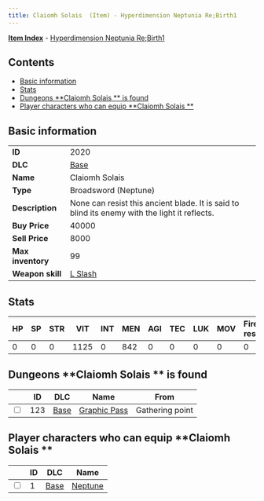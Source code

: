 ```yaml
---
title: Claiomh Solais  (Item) - Hyperdimension Neptunia Re;Birth1
---
```


[**Item Index**](/neptunia/rb1/item/index.html) - [Hyperdimension Neptunia Re;Birth1](/neptunia/rb1)

## Contents

- [Basic information](#basic-information)
- [Stats](#stats)
- [Dungeons **Claiomh Solais ** is found](#dungeons-claiomh-solais-is-found)
- [Player characters who can equip **Claiomh Solais **](#player-characters-who-can-equip-claiomh-solais)

## Basic information

|   |   |
| -- | -- |
| **ID** | 2020 |
| **DLC** | [Base](/neptunia/rb1/dlc/1-base.html) |
| **Name** | Claiomh Solais  |
| **Type** | Broadsword (Neptune) |
| **Description** | None can resist this ancient blade. It is said to blind its enemy with the light it reflects. |
| **Buy Price** | 40000 |
| **Sell Price** | 8000 |
| **Max inventory** | 99 |
| **Weapon skill** | [L Slash](/neptunia/rb1/skill/1-3-l-slash.html) |


## Stats

| HP | SP | STR | VIT | INT | MEN | AGI | TEC | LUK | MOV | Fire res. | Ice res. | Wind res. | Lightning res. |
| -- | -- | --- | --- | --- | --- | --- | --- | --- | --- | --------- | -------- | --------- | -------------- |
| 0 | 0 | 0 | 1125 | 0 | 842 | 0 | 0 | 0 | 0 | 0 | 0 | 0 | 0 |


## Dungeons **Claiomh Solais ** is found

|    | ID | DLC | Name | From |
| -- | -- | --- | ---- | ---- |
| <input type="checkbox" id="rb1-dungeon-1-123" class="trackbox" /> | 123 | [Base](/neptunia/rb1/dlc/1-base.html) | [Graphic Pass](/neptunia/rb1/dungeon/1-123-graphic-pass.html) | Gathering point |


## Player characters who can equip **Claiomh Solais **

|    | ID | DLC | Name |
| -- | -- | --- | ---- |
| <input type="checkbox" id="rb1-player-1-1" class="trackbox" /> | 1 | [Base](/neptunia/rb1/dlc/1-base.html) | [Neptune](/neptunia/rb1/player/1-1-neptune.html) |
